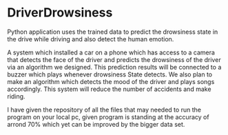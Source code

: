 # DriverDrowsiness
Python application uses the trained data to predict the drowsiness state in the drive while driving and also detect the human emotion.

A system which installed a car on a phone which has access to a camera that detects the face of the driver and predicts the drowsiness of the driver via an algorithm we designed. This prediction results will be connected to a buzzer which plays whenever drowsiness State detects. We also plan to make an algorithm which detects the mood of the driver and plays songs accordingly. This system will reduce the number of accidents and make riding.


I have given the repository of all the files that may needed to run the program on your local pc, given program is standing at the accuracy of arrond 70% which yet can be improved by the bigger data set.
